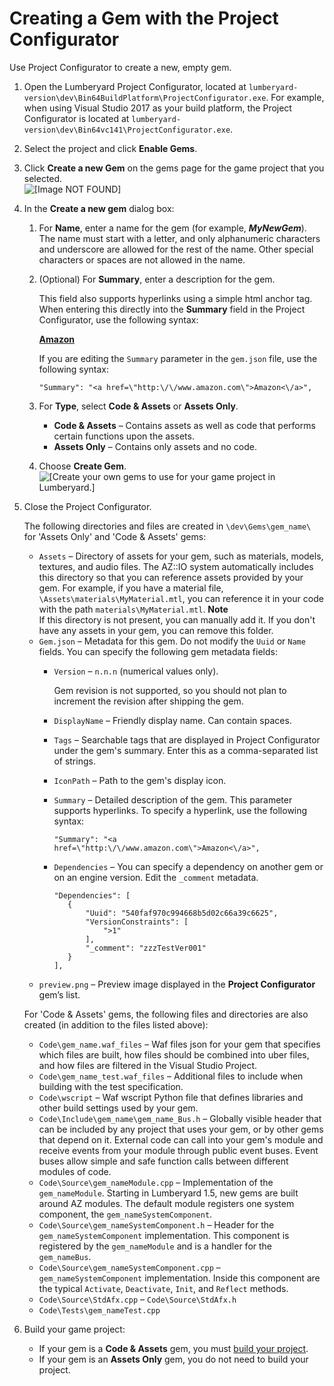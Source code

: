 # Creating a Gem with the Project Configurator<a name="gems-system-gems-creating-a-new-gem-projconf"></a>

Use Project Configurator to create a new, empty gem\.

1. Open the Lumberyard Project Configurator, located at `lumberyard-version\dev\Bin64BuildPlatform\ProjectConfigurator.exe`\. For example, when using Visual Studio 2017 as your build platform, the Project Configurator is located at `lumberyard-version\dev\Bin64vc141\ProjectConfigurator.exe`\.

1. Select the project and click **Enable Gems**\.

1. Click **Create a new Gem** on the gems page for the game project that you selected\.  
![\[Image NOT FOUND\]](http://docs.aws.amazon.com/lumberyard/latest/userguide/images/gems-system-gems-create-new.png)

1. In the **Create a new gem** dialog box:

   1. For **Name**, enter a name for the gem \(for example, ***MyNewGem***\)\. The name must start with a letter, and only alphanumeric characters and underscore are allowed for the rest of the name\. Other special characters or spaces are not allowed in the name\.

   1. \(Optional\) For **Summary**, enter a description for the gem\. 

      This field also supports hyperlinks using a simple html anchor tag\. When entering this directly into the **Summary** field in the Project Configurator, use the following syntax: 

      **<a href="http://www\.amazon\.com">Amazon</a>**

      If you are editing the `Summary` parameter in the `gem.json` file, use the following syntax:

      ```
      "Summary": "<a href=\"http:\/\/www.amazon.com\">Amazon<\/a>",
      ```

   1. For **Type**, select **Code & Assets** or **Assets Only**\.
      + **Code & Assets** – Contains assets as well as code that performs certain functions upon the assets\.
      + **Assets Only** – Contains only assets and no code\.

   1. Choose **Create Gem**\.   
![\[Create your own gems to use for your game project in Lumberyard.\]](http://docs.aws.amazon.com/lumberyard/latest/userguide/images/gems-system-gems-create-gem.png)

1. Close the Project Configurator\.

   The following directories and files are created in `\dev\Gems\gem_name\` for 'Assets Only' and 'Code & Assets' gems:
   + `Assets` – Directory of assets for your gem, such as materials, models, textures, and audio files\. The AZ::IO system automatically includes this directory so that you can reference assets provided by your gem\. For example, if you have a material file, `\Assets\materials\MyMaterial.mtl`, you can reference it in your code with the path `materials\MyMaterial.mtl`\.
**Note**  
If this directory is not present, you can manually add it\. If you don't have any assets in your gem, you can remove this folder\.
   + `Gem.json` – Metadata for this gem\. Do not modify the `Uuid` or `Name` fields\. You can specify the following gem metadata fields:
     + `Version` – `n.n.n` \(numerical values only\)\.

       Gem revision is not supported, so you should not plan to increment the revision after shipping the gem\.
     + `DisplayName` – Friendly display name\. Can contain spaces\.
     + `Tags` – Searchable tags that are displayed in Project Configurator under the gem's summary\. Enter this as a comma\-separated list of strings\.
     + `IconPath` – Path to the gem's display icon\.
     + `Summary` – Detailed description of the gem\. This parameter supports hyperlinks\. To specify a hyperlink, use the following syntax:

       ```
       "Summary": "<a href=\"http:\/\/www.amazon.com\">Amazon<\/a>",
       ```
     + `Dependencies` – You can specify a dependency on another gem or on an engine version\. Edit the `_comment` metadata\.

       ```
       "Dependencies": [       
          {           
              "Uuid": "540faf970c994668b5d02c66a39c6625",           
              "VersionConstraints": [
                  ">1"           
              ],           
              "_comment": "zzzTestVer001"       
          }
       ],
       ```
   + `preview.png` – Preview image displayed in the **Project Configurator** gem’s list\.

   For 'Code & Assets' gems, the following files and directories are also created \(in addition to the files listed above\):
   + `Code\gem_name.waf_files` – Waf files json for your gem that specifies which files are built, how files should be combined into uber files, and how files are filtered in the Visual Studio Project\.
   + `Code\gem_name_test.waf_files` – Additional files to include when building with the test specification\.
   + `Code\wscript` – Waf wscript Python file that defines libraries and other build settings used by your gem\.
   + `Code\Include\gem_name\gem_name_Bus.h` – Globally visible header that can be included by any project that uses your gem, or by other gems that depend on it\. External code can call into your gem's module and receive events from your module through public event buses\. Event buses allow simple and safe function calls between different modules of code\.
   + `Code\Source\gem_nameModule.cpp` – Implementation of the `gem_nameModule`\. Starting in Lumberyard 1\.5, new gems are built around AZ modules\. The default module registers one system component, the `gem_nameSystemComponent`\.
   + `Code\Source\gem_nameSystemComponent.h` – Header for the `gem_nameSystemComponent` implementation\. This component is registered by the `gem_nameModule` and is a handler for the `gem_nameBus`\.
   + `Code\Source\gem_nameSystemComponent.cpp` – `gem_nameSystemComponent` implementation\. Inside this component are the typical `Activate`, `Deactivate`, `Init`, and `Reflect` methods\.
   + `Code\Source\StdAfx.cpp` – `Code\Source\StdAfx.h`
   + `Code\Tests\gem_nameTest.cpp`

1. Build your game project:
   + If your gem is a **Code & Assets** gem, you must [build your project](game-build-intro.md)\.
   + If your gem is an **Assets Only** gem, you do not need to build your project\.